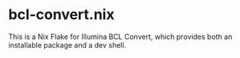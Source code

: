 # bcl-convert.nix

This is a Nix Flake for Illumina BCL Convert, which provides both an installable package and a dev shell.
